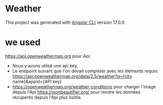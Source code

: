 # Weather

This project was generated with [Angular CLI](https://github.com/angular/angular-cli) version 17.0.0.

# we used
https://api.openweathermap.org pour Aoi:
  - Nous y avons utilsé une api key,
  - Le endpoint suivant que l'on devait completer avec les éléments requis:
    https://api.openweathermap.org/data/2.5/weather?q={city name}&appid={API key}
  - https://openweathermap.org/weather-conditions pour charger l'image depuis l'Api
https://jsonbeautifier.org/ pour rendre les données récuperés depuis l'Api plus lisible.
